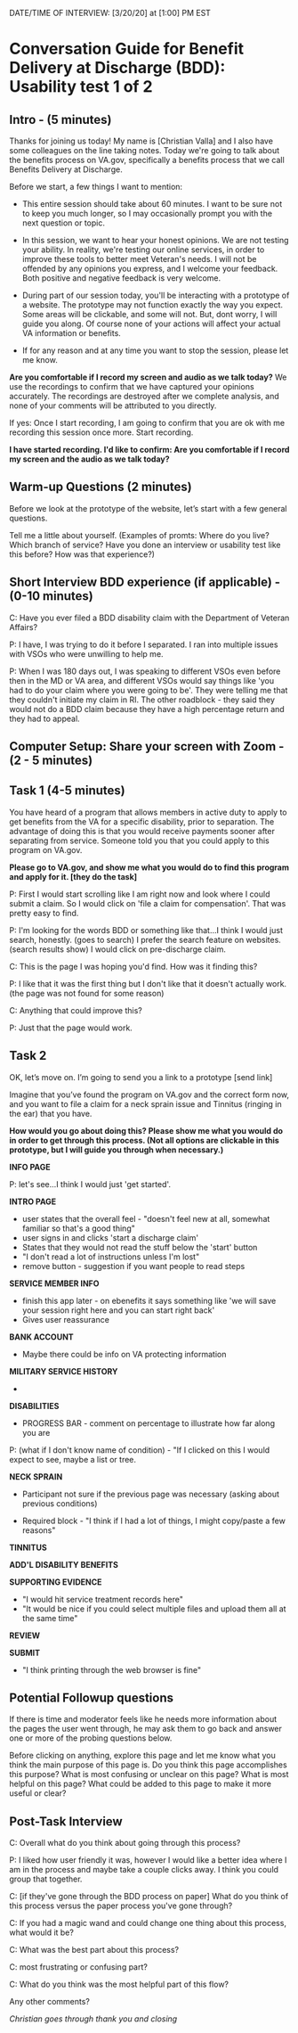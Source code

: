 DATE/TIME OF INTERVIEW: [3/20/20] at [1:00] PM EST

# Conversation Guide for Benefit Delivery at Discharge (BDD): Usability test 1 of 2

## Intro - (5 minutes)

Thanks for joining us today! My name is [Christian Valla] and I also have some colleagues on the line taking notes. Today we're going to talk about the benefits process on VA.gov, specifically a benefits process that we call Benefits Delivery at Discharge.

Before we start, a few things I want to mention:

- This entire session should take about 60 minutes. I want to be sure not to keep you much longer, so I may occasionally prompt you with the next question or topic.

- In this session, we want to hear your honest opinions. We are not testing your ability. In reality, we're testing our online services, in order to improve these tools to better meet Veteran's needs. I will not be offended by any opinions you express, and I welcome your feedback. Both positive and negative feedback is very welcome.

- During part of our session today, you'll be interacting with a prototype of a website. The prototype may not function exactly the way you expect. Some areas will be clickable, and some will not. But, dont worry, I will guide you along. Of course none of your actions will affect your actual VA information or benefits.

- If for any reason and at any time you want to stop the session, please let me know.

**Are you comfortable if I record my screen and audio as we talk today?** We use the recordings to confirm that we have captured your opinions accurately. The recordings are destroyed after we complete analysis, and none of your comments will be attributed to you directly.

If yes: Once I start recording, I am going to confirm that you are ok with me recording this session once more.
Start recording.

**I have started recording. I'd like to confirm: Are you comfortable if I record my screen and the audio as we talk today?**

## Warm-up Questions (2 minutes)

Before we look at the prototype of the website, let’s start with a few general questions.

Tell me a little about yourself. (Examples of promts: Where do you live? Which branch of service? Have you done an interview or usability test like this before? How was that experience?)



## Short Interview BDD experience (if applicable) - (0-10 minutes)

C: Have you ever filed a BDD disability claim with the Department of Veteran Affairs?

P: I have, I was trying to do it before I separated. I ran into multiple issues with VSOs who were unwilling to help me. 

P: When I was 180 days out, I was speaking to different VSOs even before then in the MD or VA area, and different VSOs would say things like 'you had to do your claim where you were going to be'. They were telling me that they couldn't initiate my claim in RI. The other roadblock - they said they would not do a BDD claim because they have a high percentage return and they had to appeal.



## Computer Setup: Share your screen with Zoom - (2 - 5 minutes)


## Task 1 (4-5 minutes)

You have heard of a program that allows members in active duty to apply to get benefits from the VA for a specific disability, prior to separation. The advantage of doing this is that you would receive payments sooner after separating from service. Someone told you that you could apply to this program on VA.gov.

**Please go to VA.gov, and show me what you would do to find this program and apply for it. [they do the task]**

P: First I would start scrolling like I am right now and look where I could submit a claim. So I would click on 'file a claim for compensation'. That was pretty easy to find.

P: I'm looking for the words BDD or something like that...I think I would just search, honestly. (goes to search) I prefer the search feature on websites. (search results show) I would click on pre-discharge claim.


C: This is the page I was hoping you'd find. How was it finding this?

P: I like that it was the first thing but I don't like that it doesn't actually work. (the page was not found for some reason)

C: Anything that could improve this?

P: Just that the page would work.


## Task 2

OK, let’s move on. I’m going to send you a link to a prototype [send link]

Imagine that you’ve found the program on VA.gov and the correct form now, and you want to file a claim for a neck sprain issue and Tinnitus (ringing in the ear) that you have.

**How would you go about doing this? Please show me what you would do in order to get through this process. (Not all options are clickable in this prototype, but I will guide you through when necessary.)**

**INFO PAGE**

P: let's see...I think I would just 'get started'.


**INTRO PAGE**

- user states that the overall feel - "doesn't feel new at all, somewhat familiar so that's a good thing"
- user signs in and clicks 'start a discharge claim'
- States that they would not read the stuff below the 'start' button
- "I don't read a lot of instructions unless I'm lost"
- remove button - suggestion if you want people to read steps



**SERVICE MEMBER INFO**

- finish this app later - on ebenefits it says something like 'we will save your session right here and you can start right back'
- Gives user reassurance


**BANK ACCOUNT**

- Maybe there could be info on VA protecting information


**MILITARY SERVICE HISTORY**

- 


**DISABILITIES**

- PROGRESS BAR - comment on percentage to illustrate how far along you are

P: (what if I don't know name of condition) - "If I clicked on this I would expect to see, maybe a list or tree.

**NECK SPRAIN**

- Participant not sure if the previous page was necessary (asking about previous conditions)

- Required block - "I think if I had a lot of things, I might copy/paste a few reasons"

**TINNITUS**



**ADD'L DISABILITY BENEFITS**




**SUPPORTING EVIDENCE**

- "I would hit service treatment records here"
- "It would be nice if you could select multiple files and upload them all at the same time"



**REVIEW**





**SUBMIT**

- "I think printing through the web browser is fine"


## Potential Followup questions

If there is time and moderator feels like he needs more information about the pages the user went through, he may ask them to go back and answer one or more of the probing questions below.

Before clicking on anything, explore this page and let me know what you think the main purpose of this page is.
Do you think this page accomplishes this purpose?
What is most confusing or unclear on this page?
What is most helpful on this page?
What could be added to this page to make it more useful or clear?


## Post-Task Interview

C: Overall what do you think about going through this process?


P: I liked how user friendly it was, however I would like a better idea where I am in the process and maybe take a couple clicks away. I think you could group that together. 


C: [if they've gone through the BDD process on paper] What do you think of this process versus the paper process you've gone through?




C: If you had a magic wand and could change one thing about this process, what would it be?



C: What was the best part about this process?

C: most frustrating or confusing part?



C: What do you think was the most helpful part of this flow?



Any other comments?



*Christian goes through thank you and closing*
